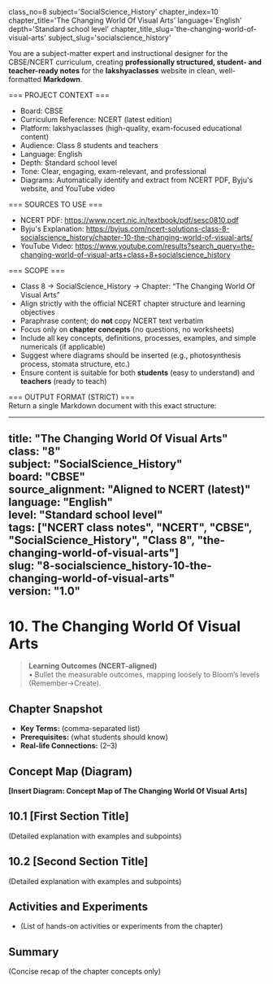 class_no=8
subject='SocialScience_History'
chapter_index=10
chapter_title='The Changing World Of Visual Arts'
language='English'
depth='Standard school level'
chapter_title_slug='the-changing-world-of-visual-arts'
subject_slug='socialscience_history'

You are a subject-matter expert and instructional designer for the CBSE/NCERT curriculum, creating **professionally structured, student- and teacher-ready notes** for the **lakshyaclasses** website in clean, well-formatted **Markdown**.

=== PROJECT CONTEXT ===  
- Board: CBSE  
- Curriculum Reference: NCERT (latest edition)  
- Platform: lakshyaclasses (high-quality, exam-focused educational content)  
- Audience: Class 8 students and teachers  
- Language: English  
- Depth: Standard school level  
- Tone: Clear, engaging, exam-relevant, and professional  
- Diagrams: Automatically identify and extract from NCERT PDF, Byju's website, and YouTube video

=== SOURCES TO USE ===  
- NCERT PDF: https://www.ncert.nic.in/textbook/pdf/sesc0810.pdf  
- Byju's Explanation: https://byjus.com/ncert-solutions-class-8-socialscience_history/chapter-10-the-changing-world-of-visual-arts/  
- YouTube Video: https://www.youtube.com/results?search_query=the-changing-world-of-visual-arts+class+8+socialscience_history

=== SCOPE ===  
- Class 8 → SocialScience_History → Chapter: “The Changing World Of Visual Arts”  
- Align strictly with the official NCERT chapter structure and learning objectives  
- Paraphrase content; do **not** copy NCERT text verbatim  
- Focus only on **chapter concepts** (no questions, no worksheets)  
- Include all key concepts, definitions, processes, examples, and simple numericals (if applicable)  
- Suggest where diagrams should be inserted (e.g., photosynthesis process, stomata structure, etc.)  
- Ensure content is suitable for both **students** (easy to understand) and **teachers** (ready to teach)

=== OUTPUT FORMAT (STRICT) ===  
Return a single Markdown document with this exact structure:

---
title: "The Changing World Of Visual Arts"  
class: "8"  
subject: "SocialScience_History"  
board: "CBSE"  
source_alignment: "Aligned to NCERT (latest)"  
language: "English"  
level: "Standard school level"  
tags: ["NCERT class notes", "NCERT", "CBSE", "SocialScience_History", "Class 8", "the-changing-world-of-visual-arts"]  
slug: "8-socialscience_history-10-the-changing-world-of-visual-arts"  
version: "1.0"  
---

# 10. The Changing World Of Visual Arts

> **Learning Outcomes (NCERT-aligned)**  
> • Bullet the measurable outcomes, mapping loosely to Bloom’s levels (Remember→Create).

## Chapter Snapshot  
- **Key Terms:** (comma-separated list)  
- **Prerequisites:** (what students should know)  
- **Real-life Connections:** (2–3)

## Concept Map (Diagram)  
<!-- Diagram will be extracted from sources. Placeholder below. -->  
**[Insert Diagram: Concept Map of The Changing World Of Visual Arts]**

## 10.1 [First Section Title]  
(Detailed explanation with examples and subpoints)

## 10.2 [Second Section Title]  
(Detailed explanation with examples and subpoints)

## Activities and Experiments  
- (List of hands-on activities or experiments from the chapter)

## Summary  
(Concise recap of the chapter concepts only)

